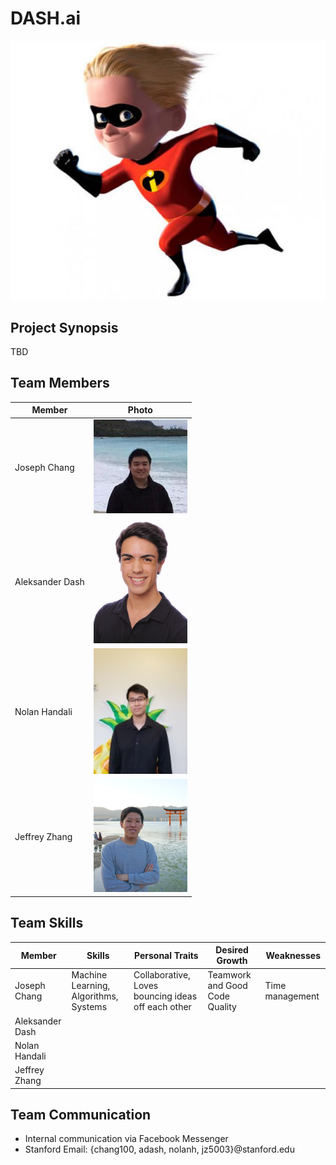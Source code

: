 # DASH.ai

<img src="img/logo.jpg">

## Project Synopsis
TBD

## Team Members
| Member             | Photo                                                                 |
| ------------------ | --------------------------------------------------------------------- |
| Joseph Chang       | <img src="img/jojo.jpg" alt="jojo" title="jojo" width="150">          |
| Aleksander Dash    | <img src="img/dash.jpg" alt="dash" title="dash" width="150">          |
| Nolan Handali      | <img src="img/nolan.jpg" alt="Nolan" title="Nolan" width="150">       |
| Jeffrey Zhang      | <img src="img/jzhang.jpg" alt="Jeffrey" title="Jeffrey" width="150">  |


## Team Skills
| Member          | Skills                        | Personal Traits  | Desired Growth | Weaknesses |
| --------------- | ----------------------------- | ---------------- | -------------- | ---------- |
| Joseph Chang    | Machine Learning, Algorithms, Systems  | Collaborative, Loves bouncing ideas off each other   | Teamwork and Good Code Quality  |  Time management     |
| Aleksander Dash |                               |                  |                |            |
| Nolan Handali   |                               |                  |                |            |
| Jeffrey Zhang   |                               |                  |                |            |

## Team Communication
* Internal communication via Facebook Messenger
* Stanford Email: {chang100, adash, nolanh, jz5003}@stanford.edu
